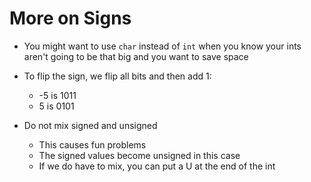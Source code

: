 # More on Signs

- You might want to use `char` instead of `int` when you know your ints aren't going to be that big and you want to save space

- To flip the sign, we flip all bits and then add 1:
    - -5 is 1011
    - 5 is 0101

- Do not mix signed and unsigned
    - This causes fun problems
    - The signed values become unsigned in this case
    - If we do have to mix, you can put a U at the end of the int
